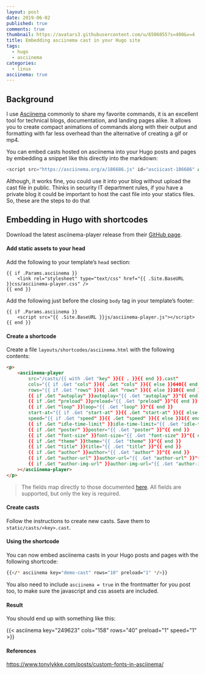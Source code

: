```yaml
---
layout: post
date: 2019-06-02
published: true
comments: true
thumbnail: https://avatars3.githubusercontent.com/u/6506055?s=400&v=4
title: Embedding asciinema cast in your Hugo site
tags:
  - hugo
  - asciinema
categories:
  - linux
asciinema: true
---
```


Background
-------

I use [Asciinema](https://github.com/asciinema/asciinema) commonly to share my favorite commands, it is an excellent tool for technical blogs, documentation, and landing pages alike. It allows you to create compact animations of commands along with their output and formatting with far less overhead than the alternative of creating a gif or mp4.

You can embed casts hosted on asciinema into your Hugo posts and pages by embedding a snippet like this directly into the markdown:

```js
<script src="https://asciinema.org/a/186686.js" id="asciicast-186686" async></script>
```

Although, it works fine, you could use it into your blog without upload the cast file in public. Thinks in security IT department rules, if you have a private blog it could be important to host the cast file into your statics files. So, these are the steps to do that

## Embedding in Hugo with shortcodes

Download the latest asciinema-player release from their [GitHub page](https://github.com/asciinema/asciinema-player/releases).

#### Add static assets to your head

Add the following to your template’s `head` section:

```
{{ if .Params.asciinema }}
    <link rel="stylesheet" type="text/css" href="{{ .Site.BaseURL }}css/asciinema-player.css" />
{{ end }}
```
Add the following just before the closing `body` tag in your template’s footer:

```
{{ if .Params.asciinema }}
    <script src="{{ .Site.BaseURL }}js/asciinema-player.js"></script>
{{ end }}
```

#### Create a shortcode

Create a file `layouts/shortcodes/asciinema.html` with the following contents:

```html
<p>
    <asciinema-player
        src="/casts/{{ with .Get "key" }}{{ . }}{{ end }}.cast"
        cols="{{ if .Get "cols" }}{{ .Get "cols" }}{{ else }}640{{ end }}"
        rows="{{ if .Get "rows" }}{{ .Get "rows" }}{{ else }}10{{ end }}"
        {{ if .Get "autoplay" }}autoplay="{{ .Get "autoplay" }}"{{ end }}
        {{ if .Get "preload" }}preload="{{ .Get "preload" }}"{{ end }}
        {{ if .Get "loop" }}loop="{{ .Get "loop" }}"{{ end }}
        start-at="{{ if .Get "start-at" }}{{ .Get "start-at" }}{{ else }}0{{ end }}"
        speed="{{ if .Get "speed" }}{{ .Get "speed" }}{{ else }}1{{ end }}"
        {{ if .Get "idle-time-limit" }}idle-time-limit="{{ .Get "idle-time-limit" }}"{{ end }}
        {{ if .Get "poster" }}poster="{{ .Get "poster" }}"{{ end }}
        {{ if .Get "font-size" }}font-size="{{ .Get "font-size" }}"{{ end }}
        {{ if .Get "theme" }}theme="{{ .Get "theme" }}"{{ end }}
        {{ if .Get "title" }}title="{{ .Get "title" }}"{{ end }}
        {{ if .Get "author" }}author="{{ .Get "author" }}"{{ end }}
        {{ if .Get "author-url" }}author-url="{{ .Get "author-url" }}"{{ end }}
        {{ if .Get "author-img-url" }}author-img-url="{{ .Get "author-img-url" }}"{{ end }}
    ></asciinema-player>
</p>
```
> The fields map directly to those documented [here](https://github.com/asciinema/asciinema-player#asciinema-player-element-attributes). All fields are supported, but only the key is required.

#### Create casts

Follow the instructions to create new casts. Save them to `static/casts/<key>.cast`.

#### Using the shortcode

You can now embed asciinema casts in your Hugo posts and pages with the following shortcode:

```sh
{{</* asciinema key="demo-cast" rows="10" preload="1" */>}}
```
You also need to include `asciinema = true` in the frontmatter for you post too, to make sure the javascript and css assets are included.

#### Result

You should end up with something like this:

{{< asciinema key="249623" cols="158" rows="40" preload="1" speed="1" >}}

#### References 

https://www.tonylykke.com/posts/custom-fonts-in-asciinema/
